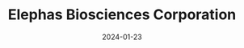 ---  
layout: startup_page  
title: "Elephas Biosciences Corporation"  
id: "elephas.com"  
permalink: "/elephasbiosciencescorporationelephas.com01232024/"  
website: "https://elephas.com/"  
funding_round: "Series C"  
funding_amount: "$55M"  
investors: "Venture Investors Health Fund, State of Wisconsin Investment Board (SWIB), Northpond Ventures, ARCH Ventures, Sands Capital, Moore Strategic Ventures, Tao Invest, WARF Ventures"  
about: "Elephas Biosciences is developing an oncology imaging diagnostics platform to predict patient response to immunotherapy. The platform uses live patient biopsies to visualize immune cell activity and predict treatment response, aiming to improve the effectiveness and accessibility of cancer immunotherapies. This innovative approach addresses the significant challenge of predicting which patients will benefit from immunotherapy."  
markets: "Oncology, Immunotherapy, Diagnostics, Artificial Intelligence (AI), Biotechnology, Health Care, Health Diagnostics, Medical"  
hq: "Madison, Wisconsin, United States"  
founded_year: "2020"  
linkedin: "https://www.linkedin.com/company/elephasbiosciences/about/"  
twitter: ""  
instagram: ""  
facebook: ""  
crunchbase: "https://www.crunchbase.com/organization/elephas-biosciences"  
pitchbook: "https://pitchbook.com/profiles/company/483379-75"  

date_display: "23-Jan-2024"  
date: "2024-01-23"

# SEO Optimization  
meta_title: "Elephas Biosciences Corporation - Series C Funding ($55M)"  
meta_description: "Elephas Biosciences Corporation, Elephas Biosciences is developing an oncology imaging diagnostics platform to predict patient response to immunotherapy. The platform uses live patien..."  
meta_keywords: "Elephas Biosciences Corporation, Oncology, Immunotherapy, Diagnostics, Artificial Intelligence (AI), Biotechnology, Health Care, Health Diagnostics, Medical, Series C funding"  
canonical_url: "https://startup.projectstartups.com/elephasbiosciencescorporationelephas.com01232024/"  
---